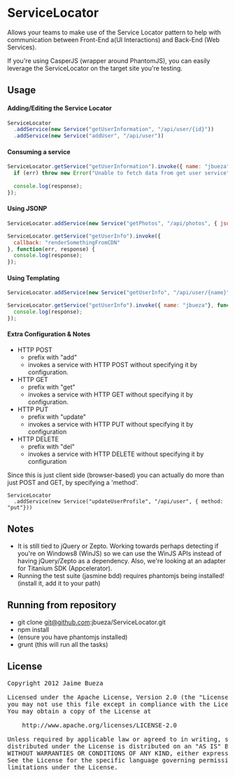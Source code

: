 
# ServiceLocator

Allows your teams to make use of the Service Locator pattern to help with communication between Front-End a(UI Interactions) and Back-End (Web Services).

If you're using CasperJS (wrapper around PhantomJS), you can easily leverage the ServiceLocator on the target site you're testing.

## Usage


#### Adding/Editing the Service Locator 

```javascript
ServiceLocator
  .addService(new Service("getUserInformation", "/api/user/{id}"))
  .addService(new Service("addUser", "/api/user"))
```

#### Consuming a service

```javascript
ServiceLocator.getService("getUserInformation").invoke({ name: "jbueza"}, function(err, response) {
  if (err) throw new Error("Unable to fetch data from get user service");
  
  console.log(response);
});
```


#### Using JSONP

```javascript
ServiceLocator.addService(new Service("getPhotos", "/api/photos", { jsonp: true }));

ServiceLocator.getService("getUserInfo").invoke({ 
  callback: "renderSomethingFromCDN"
}, function(err, response) {
  console.log(response);
});
```

#### Using Templating

```javascript
ServiceLocator.addService(new Service("getUserInfo", "/api/user/{name}", { template: true }));

ServiceLocator.getService("getUserInfo").invoke({ name: "jbueza"}, function(err, response) {
  console.log(response);
});
```

#### Extra Configuration & Notes

* HTTP POST
  * prefix with "add"
  * invokes a service with HTTP POST without specifying it by configuration.
* HTTP GET
  * prefix with "get"
  * invokes a service with HTTP GET without specifying it by configuration.
* HTTP PUT
  * prefix with "update"
  * invokes a service with HTTP PUT without specifying it by configuration
* HTTP DELETE
  * prefix with "del"
  * invokes a service with HTTP DELETE without specifying it by configuration

Since this is just client side (browser-based) you can actually do more than just POST and GET, by specifying a 'method'.

```
ServiceLocator
  .addService(new Service("updateUserProfile", "/api/user", { method: "put"}))
```

## Notes

* It is still tied to jQuery or Zepto. Working towards perhaps detecting if you're on Windows8 (WinJS) so we can use the WinJS APIs instead of having jQuery/Zepto as a dependency. Also, we're looking at an adapter for Titanium SDK (Appcelerator). 
* Running the test suite (jasmine bdd) requires phantomjs being installed! (install it, add it to your path)


## Running from repository

* git clone git@github.com:jbueza/ServiceLocator.git
* npm install
* (ensure you have phantomjs installed)
* grunt (this will run all the tasks)


## License 

<pre>
Copyright 2012 Jaime Bueza

Licensed under the Apache License, Version 2.0 (the "License");
you may not use this file except in compliance with the License.
You may obtain a copy of the License at

    http://www.apache.org/licenses/LICENSE-2.0

Unless required by applicable law or agreed to in writing, software
distributed under the License is distributed on an "AS IS" BASIS,
WITHOUT WARRANTIES OR CONDITIONS OF ANY KIND, either express or implied.
See the License for the specific language governing permissions and
limitations under the License.
</pre>